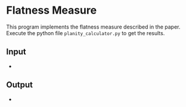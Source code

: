 # Flatness Measure

This program implements the flatness measure described in the paper.
Execute the python file `planity_calculator.py` to get the results.

## Input 

-

## Output 

- 
